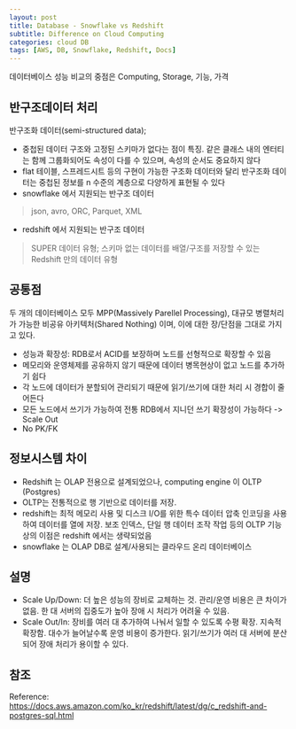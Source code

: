 ```yaml
---
layout: post
title: Database - Snowflake vs Redshift
subtitle: Difference on Cloud Computing
categories: cloud DB
tags: [AWS, DB, Snowflake, Redshift, Docs]
---
```


데이터베이스 성능 비교의 중점은 Computing, Storage, 기능, 가격

## 반구조데이터 처리 
반구조화 데이터(semi-structured data); 
- 중첩된 데이터 구조와 고정된 스키마가 없다는 점이 특징. 같은 클래스 내의 엔터티는 함께 그룹화되어도 속성이 다를 수 있으며, 속성의 순서도 중요하지 않다
- flat 테이블, 스프레드시트 등의 구현이 가능한 구조화 데이터와 달리 반구조화 데이터는 중첩된 정보를 n 수준의 계층으로 다양하게 표현될 수 있다
- snowflake 에서 지원되는 반구조 데이터
> json, avro, ORC, Parquet, XML
- redshift 에서 지원되는 반구조 데이터 
> SUPER 데이터 유형; 스키마 없는 데이터를 배열/구조를 저장할 수 있는 Redshift 만의 데이터 유형


## 공통점
두 개의 데이터베이스 모두 MPP(Massively Parellel Processing), 대규모 병렬처리가 가능한 비공유 아키텍처(Shared Nothing) 이며, 이에 대한 장/단점을 그대로 가지고 있다. 
- 성능과 확장성: RDB로서 ACID를 보장하며 노드를 선형적으로 확장할 수 있음
- 메모리와 운영체제를 공유하지 않기 때문에 데이터 병목현상이 없고 노드를 추가하기 쉽다
- 각 노드에 데이터가 분할되어 관리되기 때문에 읽기/쓰기에 대한 처리 시 경합이 줄어든다
- 모든 노드에서 쓰기가 가능하여 전통 RDB에서 지니던 쓰기 확장성이 가능하다 -> Scale Out
- No PK/FK 

<!--
# External Table 로딩 기술 (대용량 데이터 로딩 기술) 
-->
## 정보시스템 차이
- Redshift 는 OLAP 전용으로 설계되었으나, computing engine 이 OLTP (Postgres) 
- OLTP는 전통적으로 행 기반으로 데이터를 저장.
- redshift는 최적 메모리 사용 및 디스크 I/O를 위한 특수 데이터 압축 인코딩을 사용하여 데이터를 열에 저장. 보조 인덱스, 단일 행 데이터 조작 작업 등의 OLTP 기능상의 이점은 redshift 에서는 생략되었음
- snowflake 는 OLAP DB로 설계/사용되는 클라우드 온리 데이터베이스

## 설명
- Scale Up/Down: 더 높은 성능의 장비로 교체하는 것. 관리/운영 비용은 큰 차이가 없음. 한 대 서버의 집중도가 높아 장애 시 처리가 어려울 수 있음.
- Scale Out/In: 장비를 여러 대 추가하여 나눠서 일할 수 있도록 수평 확장. 지속적 확장함. 대수가 늘어날수록 운영 비용이 증가한다. 읽기/쓰기가 여러 대 서버에 분산되어 장애 처리가 용이할 수 있다.

## 참조
Reference:
https://docs.aws.amazon.com/ko_kr/redshift/latest/dg/c_redshift-and-postgres-sql.html
